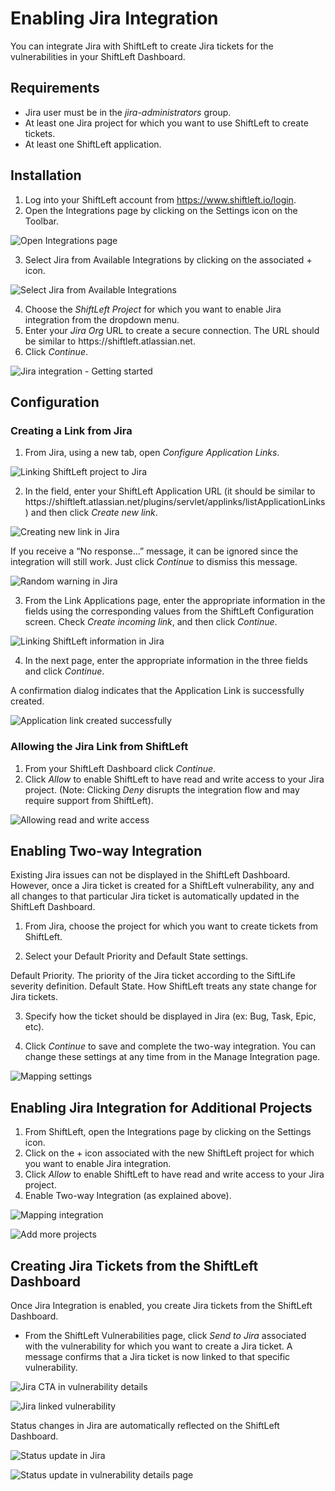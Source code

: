 # Enabling Jira Integration

You can integrate Jira with ShiftLeft to create Jira tickets for the vulnerabilities in your ShiftLeft Dashboard.

## Requirements

- Jira user must be in the *jira-administrators* group.
- At least one Jira project for which you want to use ShiftLeft to create tickets.
- At least one ShiftLeft application. 

## Installation

1. Log into your ShiftLeft account from https://www.shiftleft.io/login.
2. Open the Integrations page by clicking on the Settings icon on the Toolbar.

![Open Integrations page](img/opening-integrations-page.png)

3. Select Jira from Available Integrations by clicking on the associated + icon.

![Select Jira from Available Integrations](img/available-integrations.png)

4. Choose the *ShiftLeft Project* for which you want to enable Jira integration from the dropdown menu.
5. Enter your *Jira Org* URL to create a secure connection. The URL should be similar to https://<i></i>shiftleft.atlassian.net.
6. Click *Continue*.

![Jira integration - Getting started](img/getting-started.png)

## Configuration

### Creating a Link from Jira

1. From Jira, using a new tab, open *Configure Application Links*.

![Linking ShiftLeft project to Jira](img/linking-project-to-jira.png)

2. In the field, enter your ShiftLeft Application URL (it should be similar to https://<i></i>shiftleft.atlassian.net/plugins/servlet/applinks/listApplicationLinks) and then click *Create new link*.

![Creating new link in Jira](img/creating-link-jira.png)

If you receive a “No response…” message, it can be ignored since the integration will still work. Just click *Continue* to dismiss this message.

![Random warning in Jira](img/warning-in-jira.png)

3. From the Link Applications page, enter the appropriate information in the fields using the corresponding values from the ShiftLeft Configuration screen. Check *Create incoming link*, and then click *Continue*.

![Linking ShiftLeft information in Jira](img/sl-info-in-jira.png)

4. In the next page, enter the appropriate information in the three fields and click *Continue*.

A confirmation dialog indicates that the Application Link is successfully created.

![Application link created successfully](img/linking-success.png)

### Allowing the Jira Link from ShiftLeft

1. From your ShiftLeft Dashboard click *Continue*.
2. Click *Allow* to enable ShiftLeft to have read and write access to your Jira project. 
(Note: Clicking *Deny* disrupts the integration flow and may require support from ShiftLeft).

![Allowing read and write access](img/read-write-access.png)

## Enabling Two-way Integration

Existing Jira issues can not be displayed in the ShiftLeft Dashboard. However, once a Jira ticket is created for a ShiftLeft  vulnerability, any and all changes to that particular Jira ticket is automatically updated in the ShiftLeft Dashboard.

1. From Jira, choose the project for which you want to create tickets from ShiftLeft. 

2. Select your Default Priority and Default State settings.

Default Priority. The priority of the Jira ticket according to the SiftLife severity definition.
Default State. How ShiftLeft treats any state change for Jira tickets.

3. Specify how the ticket should be displayed in Jira (ex: Bug, Task, Epic, etc).

4. Click *Continue* to save and complete the two-way integration.
You can change these settings at any time from in the Manage Integration page.

![Mapping settings](img/mapping-settings.png)

## Enabling Jira Integration for Additional Projects

1. From ShiftLeft, open the Integrations page by clicking on the Settings icon.
2. Click on the + icon associated with the new ShiftLeft project for which you want to enable Jira integration.
3. Click *Allow* to enable ShiftLeft to have read and write access to your Jira project.
4. Enable Two-way Integration (as explained above).

![Mapping integration](img/manage-integration.png)

![Add more projects](img/add-more-projects.png)


## Creating Jira Tickets from the ShiftLeft Dashboard

Once Jira Integration is enabled, you create Jira tickets from the ShiftLeft Dashboard.

- From the ShiftLeft Vulnerabilities page, click *Send to Jira* associated with the vulnerability for which you want to create a Jira ticket.
A message confirms that a Jira ticket is now linked to that specific vulnerability. 

![Jira CTA in vulnerability details](img/jira-cta.png)

![Jira linked vulnerability](img/jira-linked-vulnerability.png)

Status changes in Jira are automatically reflected on the ShiftLeft Dashboard.

![Status update in Jira](img/status-update-jira.png)

![Status update in vulnerability details page](img/status-update-sl.png)

